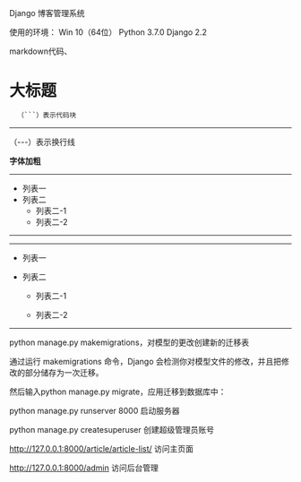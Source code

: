 Django
博客管理系统

使用的环境： 
Win 10（64位）
Python 3.7.0
Django 2.2

markdown代码、

# 大标题

```python
  （```）表示代码块
```

---
（---）表示换行线

**字体加粗**


---
+ 列表一
+ 列表二
    + 列表二-1
    + 列表二-2
---


---
+ 列表一
  
+ 列表二
  
    + 列表二-1
      
    + 列表二-2
      
---




python manage.py makemigrations，对模型的更改创建新的迁移表

通过运行 makemigrations 命令，Django 会检测你对模型文件的修改，并且把修改的部分储存为一次迁移。

然后输入python manage.py migrate，应用迁移到数据库中：

python manage.py runserver 8000 启动服务器

python manage.py createsuperuser 创建超级管理员账号

http://127.0.0.1:8000/article/article-list/ 访问主页面

http://127.0.0.1:8000/admin 访问后台管理
